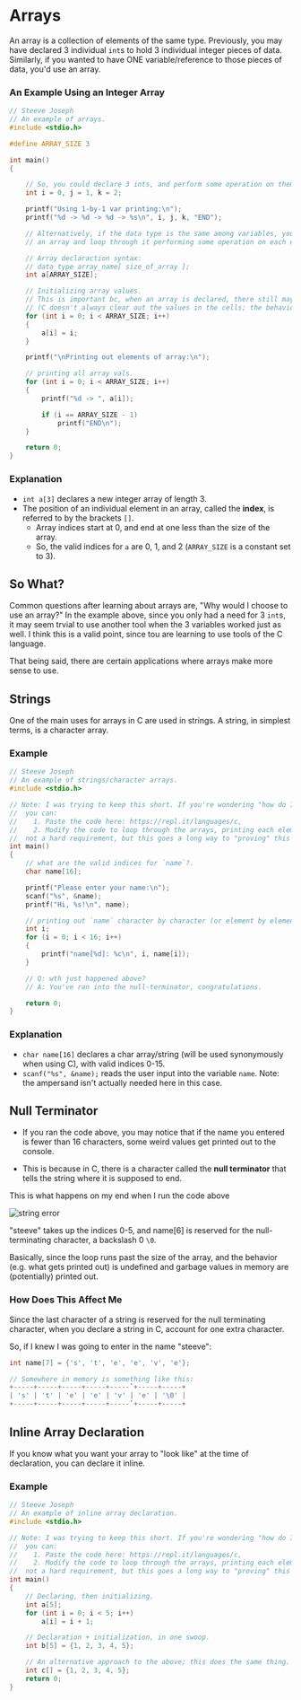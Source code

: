# Arrays

An array is a collection of elements of the same type. Previously, you may have declared 3 individual `int`s to hold 3 individual integer pieces of data. Similarly, if you wanted to have ONE variable/reference to those pieces of data, you'd use an array.

### An Example Using an Integer Array

```c
// Steeve Joseph
// An example of arrays.
#include <stdio.h>

#define ARRAY_SIZE 3

int main()
{

    // So, you could declare 3 ints, and perform some operation on them one by one.
    int i = 0, j = 1, k = 2;

    printf("Using 1-by-1 var printing:\n");
    printf("%d -> %d -> %d -> %s\n", i, j, k, "END");

    // Alternatively, if the data type is the same among variables, you could declare
    // an array and loop through it performing some operation on each element of the array.

    // Array declaraction syntax:
    // data_type array_name[ size_of_array ];
    int a[ARRAY_SIZE];

    // Initializing array values.
    // This is important bc, when an array is declared, there still may be garbage values in the cells of the array.
    // (C doesn't always clear out the values in the cells; the behavior is architecture dependent)
    for (int i = 0; i < ARRAY_SIZE; i++)
    {
        a[i] = i;
    }

    printf("\nPrinting out elements of array:\n");

    // printing all array vals.
    for (int i = 0; i < ARRAY_SIZE; i++)
    {
        printf("%d -> ", a[i]);

        if (i == ARRAY_SIZE - 1)
            printf("END\n");
    }

    return 0;
}
```

### Explanation

- `int a[3]` declares a new integer array of length 3.
- The position of an individual element in an array, called the **index**, is referred to by the brackets `[]`.
  - Array indices start at 0, and end at one less than the size of the array.
  - So, the valid indices for `a` are 0, 1, and 2 (`ARRAY_SIZE` is a constant set to 3).

## So What?

Common questions after learning about arrays are, "Why would I choose to use an array?" In the example above, since you only had a need for 3 `int`s, it may seem trvial to use another tool when the 3 variables worked just as well. I think this is a valid point, since tou are learning to use tools of the C language.

That being said, there are certain applications where arrays make more sense to use.

## Strings

One of the main uses for arrays in C are used in strings. A string, in simplest terms, is a character array.

### Example

```c
// Steeve Joseph
// An example of strings/character arrays.
#include <stdio.h>

// Note: I was trying to keep this short. If you're wondering "how do I know this actually works?"
//  you can:
//    1. Paste the code here: https://repl.it/languages/c,
//    2. Modify the code to loop through the arrays, printing each element
//  not a hard requirement, but this goes a long way to "proving" this to yourself.
int main()
{
    // what are the valid indices for `name`?.
    char name[16];

    printf("Please enter your name:\n");
    scanf("%s", &name);
    printf("Hi, %s!\n", name);

    // printing out `name` character by character (or element by element, in the array sense).
    int i;
    for (i = 0; i < 16; i++)
    {
        printf("name[%d]: %c\n", i, name[i]);
    }

    // Q: wth just happened above?
    // A: You've ran into the null-terminator, congratulations.

    return 0;
}
```

### Explanation

- `char name[16]` declares a char array/string (will be used synonymously when using C), with valid indices 0-15.
- `scanf("%s", &name);` reads the user input into the variable `name`. Note: the ampersand isn't actually needed here in this case.

## Null Terminator

- If you ran the code above, you may notice that if the name you entered is fewer than 16 characters, some weird values get printed out to the console.

- This is because in C, there is a character called the **null terminator** that tells the string where it is supposed to end.

This is what happens on my end when I run the code above

![string error](https://i.imgur.com/hqydspO.png)

"steeve" takes up the indices 0-5, and name[6] is reserved for the null-terminating character, a backslash 0 `\0`.

Basically, since the loop runs past the size of the array, and the behavior (e.g. what gets printed out) is undefined and garbage values in memory are (potentially) printed out.

### How Does This Affect Me

Since the last character of a string is reserved for the null terminating character, when you declare a string in C, account for one extra character.

So, if I knew I was going to enter in the name "steeve":

```c
int name[7] = {'s', 't', 'e', 'e', 'v', 'e'};

// Somewhere in memory is something like this:
+-----+-----+-----+-----+-----`+-----+-----+
| 's' | 't' | 'e' | 'e' | 'v' | 'e' | '\0' |
+-----+-----+-----+-----+-----`+-----+-----+
```

## Inline Array Declaration

If you know what you want your array to "look like" at the time of declaration, you can declare it inline.

### Example

```c
// Steeve Joseph
// An example of inline array declaration.
#include <stdio.h>

// Note: I was trying to keep this short. If you're wondering "how do I know this actually works?"
//  you can:
//    1. Paste the code here: https://repl.it/languages/c,
//    2. Modify the code to loop through the arrays, printing each element
//  not a hard requirement, but this goes a long way to "proving" this to yourself.
int main()
{
    // Declaring, then initializing.
    int a[5];
    for (int i = 0; i < 5; i++)
        a[i] = i + 1;

    // Declaration + initialization, in one swoop.
    int b[5] = {1, 2, 3, 4, 5};

    // An alternative approach to the above; this does the same thing.
    int c[] = {1, 2, 3, 4, 5};
    return 0;
}
```

